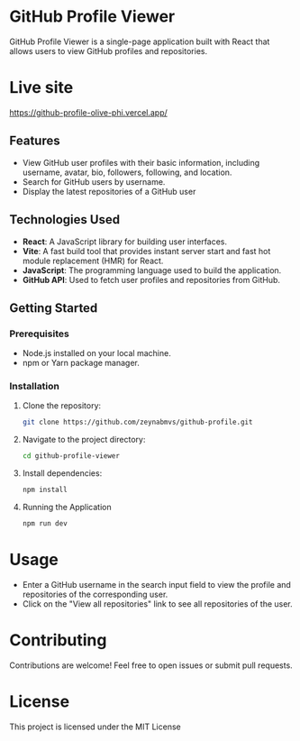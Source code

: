 # GitHub Profile Viewer

GitHub Profile Viewer is a single-page application built with React that allows users to view GitHub profiles and repositories.

# Live site

https://github-profile-olive-phi.vercel.app/

## Features

- View GitHub user profiles with their basic information, including username, avatar, bio, followers, following, and location.
- Search for GitHub users by username.
- Display the latest repositories of a GitHub user

## Technologies Used

- **React**: A JavaScript library for building user interfaces.
- **Vite**: A fast build tool that provides instant server start and fast hot module replacement (HMR) for React.
- **JavaScript**: The programming language used to build the application.
- **GitHub API**: Used to fetch user profiles and repositories from GitHub.

## Getting Started

### Prerequisites

- Node.js installed on your local machine.
- npm or Yarn package manager.

### Installation

1. Clone the repository:

   ```bash
   git clone https://github.com/zeynabmvs/github-profile.git
   ```

2. Navigate to the project directory:

   ```bash
   cd github-profile-viewer
   ```

3. Install dependencies:

   ```bash
   npm install
   ```

4. Running the Application

   ```bash
   npm run dev
   ```

# Usage

- Enter a GitHub username in the search input field to view the profile and repositories of the corresponding user.
- Click on the "View all repositories" link to see all repositories of the user.


# Contributing

Contributions are welcome! Feel free to open issues or submit pull requests.


# License

This project is licensed under the MIT License
